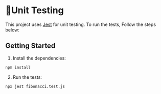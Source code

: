 # 🧪Unit Testing

This project uses [Jest](https://jestjs.io/) for unit testing. To run the tests, Follow the steps below:

## Getting Started

1. Install the dependencies:

```bash
npm install
```

2. Run the tests:

```bash
npx jest fibonacci.test.js
```
